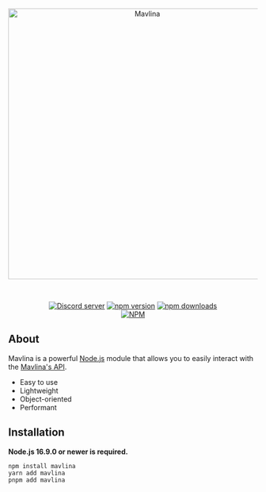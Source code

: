 <div align="center">
	<br/>
	<p>
    <a href="https://mavlina.org"><img src="https://mavlina.org/static/logo.svg" width="546" alt="Mavlina" /></a>
    </p>
    <br/>
    
<p>
    
<a href="https://discord.gg/KCfmGuM27e"><img src="https://img.shields.io/discord/810116763639087124?color=5865F2&logo=discord&logoColor=white" alt="Discord server" /></a>
		<a href="https://www.npmjs.com/package/mavlina"><img src="https://img.shields.io/npm/v/mavlina.svg?maxAge=3600" alt="npm version" /></a>
		<a href="https://www.npmjs.com/package/mavlina"><img src="https://img.shields.io/npm/dt/mavlina.svg?maxAge=3600" alt="npm downloads" /></a>
        <br/>
        [![NPM](https://nodei.co/npm/mavlina.png)](https://nodei.co/npm/mavlina/)
	</p>

</div>


## About

Mavlina is a powerful [Node.js](https://nodejs.org) module that allows you to easily interact with the
[Mavlina's API](https://discord.com/developers/docs/intro).

- Easy to use
- Lightweight
- Object-oriented
- Performant

## Installation

**Node.js 16.9.0 or newer is required.**

```sh-session
npm install mavlina
yarn add mavlina
pnpm add mavlina
```
